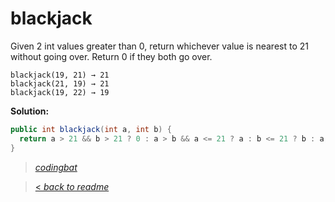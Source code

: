 # blackjack

Given 2 int values greater than 0, return whichever value is nearest to 21 without going over. Return 0 if they both go over.

```
blackjack(19, 21) → 21
blackjack(21, 19) → 21
blackjack(19, 22) → 19
```

**Solution:**

```java
public int blackjack(int a, int b) {
  return a > 21 && b > 21 ? 0 : a > b && a <= 21 ? a : b <= 21 ? b : a;
}
```

> _[codingbat](http://codingbat.com/prob/p117019)_

> [< _back to readme_](FINDREPLACEREADME)